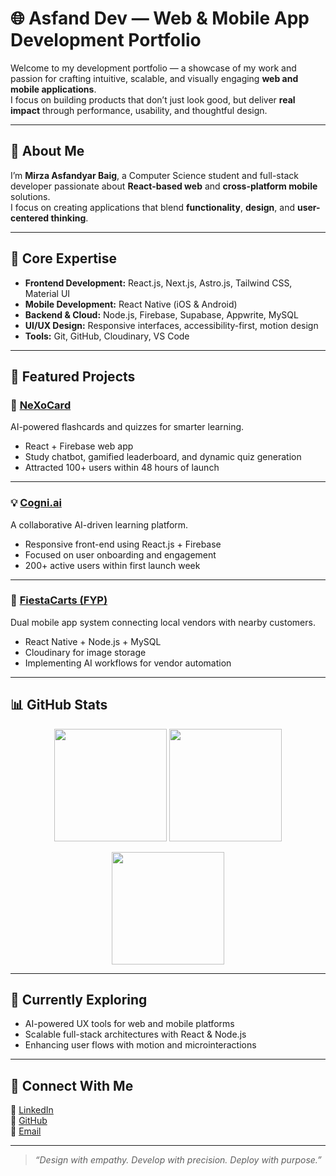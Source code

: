 # 🌐 Asfand Dev — Web & Mobile App Development Portfolio

Welcome to my development portfolio — a showcase of my work and passion for crafting intuitive, scalable, and visually engaging **web and mobile applications**.  
I focus on building products that don’t just look good, but deliver **real impact** through performance, usability, and thoughtful design.

---

## 🚀 About Me

I’m **Mirza Asfandyar Baig**, a Computer Science student and full-stack developer passionate about **React-based web** and **cross-platform mobile** solutions.  
I focus on creating applications that blend **functionality**, **design**, and **user-centered thinking**.

---

## 🧠 Core Expertise

- **Frontend Development:** React.js, Next.js, Astro.js, Tailwind CSS, Material UI  
- **Mobile Development:** React Native (iOS & Android)  
- **Backend & Cloud:** Node.js, Firebase, Supabase, Appwrite, MySQL  
- **UI/UX Design:** Responsive interfaces, accessibility-first, motion design  
- **Tools:** Git, GitHub, Cloudinary, VS Code

---

## 💼 Featured Projects

### 🧩 [NeXoCard](https://github.com/AmanWasti9/AI-FlashCard)
AI-powered flashcards and quizzes for smarter learning.  
- React + Firebase web app  
- Study chatbot, gamified leaderboard, and dynamic quiz generation  
- Attracted 100+ users within 48 hours of launch  

---

### 💡 [Cogni.ai](https://github.com/AmanWasti9/Final-Project)
A collaborative AI-driven learning platform.  
- Responsive front-end using React.js + Firebase  
- Focused on user onboarding and engagement  
- 200+ active users within first launch week  

---

### 🚛 [FiestaCarts (FYP)](https://github.com/junaidanser65/Whole_project)
Dual mobile app system connecting local vendors with nearby customers.  
- React Native + Node.js + MySQL  
- Cloudinary for image storage  
- Implementing AI workflows for vendor automation  

---

## 📊 GitHub Stats

<p align="center">
  <img src="https://github-readme-stats.vercel.app/api?username=Vortex127&show_icons=true&theme=tokyonight&hide_border=true" height="180em" />
  <img src="https://github-readme-stats.vercel.app/api/top-langs/?username=Vortex127&layout=compact&theme=tokyonight&hide_border=true" height="180em" />
</p>

<p align="center">
  <img src="https://github-readme-streak-stats.herokuapp.com/?user=Vortex127&theme=tokyonight&hide_border=true" height="180em" />
</p>

---

## 🌱 Currently Exploring

- AI-powered UX tools for web and mobile platforms  
- Scalable full-stack architectures with React & Node.js  
- Enhancing user flows with motion and microinteractions  

---

## 🤝 Connect With Me

💼 [LinkedIn](https://www.linkedin.com/in/mirza-asfandyar-baig-44abb6218/)  
🐙 [GitHub](https://github.com/Vortex127)  
📧 [Email](mailto:mirzasfand04@gmail.com)

---

> _“Design with empathy. Develop with precision. Deploy with purpose.”_
